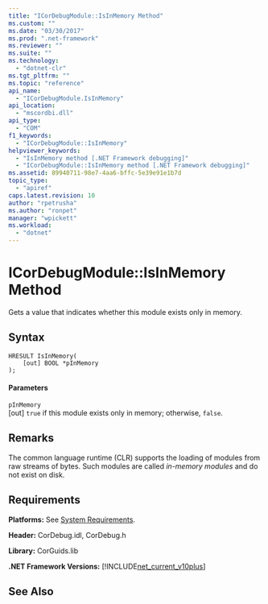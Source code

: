 ```yaml
---
title: "ICorDebugModule::IsInMemory Method"
ms.custom: ""
ms.date: "03/30/2017"
ms.prod: ".net-framework"
ms.reviewer: ""
ms.suite: ""
ms.technology: 
  - "dotnet-clr"
ms.tgt_pltfrm: ""
ms.topic: "reference"
api_name: 
  - "ICorDebugModule.IsInMemory"
api_location: 
  - "mscordbi.dll"
api_type: 
  - "COM"
f1_keywords: 
  - "ICorDebugModule::IsInMemory"
helpviewer_keywords: 
  - "IsInMemory method [.NET Framework debugging]"
  - "ICorDebugModule::IsInMemory method [.NET Framework debugging]"
ms.assetid: 89940711-98e7-4aa6-bffc-5e39e91e1b7d
topic_type: 
  - "apiref"
caps.latest.revision: 10
author: "rpetrusha"
ms.author: "ronpet"
manager: "wpickett"
ms.workload: 
  - "dotnet"
---
```

# ICorDebugModule::IsInMemory Method
Gets a value that indicates whether this module exists only in memory.  
  
## Syntax  
  
```  
HRESULT IsInMemory(  
    [out] BOOL *pInMemory  
);  
```  
  
#### Parameters  
 `pInMemory`  
 [out] `true` if this module exists only in memory; otherwise, `false`.  
  
## Remarks  
 The common language runtime (CLR) supports the loading of modules from raw streams of bytes. Such modules are called *in-memory modules* and do not exist on disk.  
  
## Requirements  
 **Platforms:** See [System Requirements](../../../../docs/framework/get-started/system-requirements.md).  
  
 **Header:** CorDebug.idl, CorDebug.h  
  
 **Library:** CorGuids.lib  
  
 **.NET Framework Versions:** [!INCLUDE[net_current_v10plus](../../../../includes/net-current-v10plus-md.md)]  
  
## See Also  
    
 
